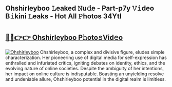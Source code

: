 ## Ohshirleyboo 𝙻eaked 𝙽u𝚍e - Part-p7y 𝚅𝚒deo B𝚒kini 𝙻eaks - Hot All 𝙿hotos 34YtI

# <h2><a href="http://ld5nb3n.urlbe.top/?page=Ohshirleyboo">🔗🔗👉👉 Ohshirleyboo P𝚑oto𝚜Vid𝚎o</a></h2>

[![Ohshirleyboo](https://i.imgur.com/eBuTRDB.gif)](http://ld5nb3n.urlbe.top/?page=Ohshirleyboo)
Ohshirleyboo, a complex and divisive figure, eludes simple characterization. Her pioneering use of digital media for self-expression has enthralled and infuriated critics, igniting debates on identity, ethics, and the evolving nature of online societies. Despite the ambiguity of her intentions, her impact on online culture is indisputable. Boasting an unyielding resolve and undeniable allure, Ohshirleyboo potential in the digital realm is limitless.
